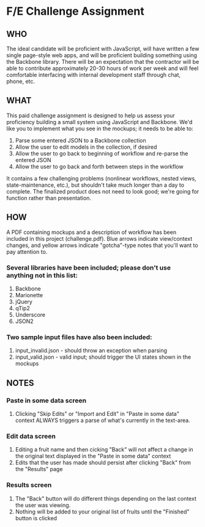 # F/E Challenge Assignment

## WHO

The ideal candidate will be proficient with JavaScript, will have written a few single page-style web apps, and will be proficient building something using the Backbone library. There will be an expectation that the contractor will be able to contribute approximately 20-30 hours of work per week and will feel comfortable interfacing with internal development staff through chat, phone, etc.

## WHAT

This paid challenge assignment is designed to help us assess your proficiency building a small system using JavaScript and Backbone. We'd like you to implement what you see in the mockups; it needs to be able to:

1. Parse some entered JSON to a Backbone collection
1. Allow the user to edit models in the collection, if desired
1. Allow the user to go back to beginning of workflow and re-parse the entered JSON
1. Allow the user to go back and forth between steps in the workflow

It contains a few challenging problems (nonlinear workflows, nested views, state-maintenance, etc.), but shouldn't take much longer than a day to complete. The finalized product does not need to look good; we're going for function rather than presentation.

## HOW

A PDF containing mockups and a description of workflow has been included in this project (challenge.pdf). Blue arrows indicate view/context changes, and yellow arrows indicate "gotcha"-type notes that you'll want to pay attention to.

### Several libraries have been included; please don't use anything not in this list:

1. Backbone
1. Marionette
1. jQuery
1. qTip2
1. Underscore
1. JSON2

### Two sample input files have also been included:

1. input_invalid.json - should throw an exception when parsing
1. input_valid.json - valid input; should trigger the UI states shown in the mockups

## NOTES

### Paste in some data screen

1. Clicking "Skip Edits" or "Import and Edit" in "Paste in some data" context ALWAYS triggers a parse of what's currently in the text-area.

### Edit data screen

1. Editing a fruit name and then cicking "Back" will not affect a change in the original text displayed in the "Paste in some data" context
1. Edits that the user has made should persist after clicking "Back" from the "Results" page

### Results screen

1. The "Back" button will do different things depending on the last context the user was viewing.
1. Nothing will be added to your original list of fruits until the "Finished" button is clicked



    
    
